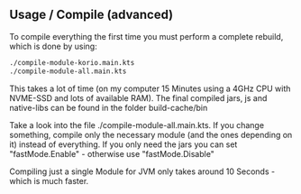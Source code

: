 ## Usage / Compile (advanced)

To compile everything the first time you must perform a complete rebuild, which is done by using:

```bash
./compile-module-korio.main.kts
./compile-module-all.main.kts
```

This takes a lot of time (on my computer 15 Minutes using a 4GHz CPU with NVME-SSD and lots of available RAM).
The final compiled jars, js and native-libs can be found in the folder build-cache/bin

Take a look into the file ./compile-module-all.main.kts.
If you change something, compile only the necessary module (and the ones depending on it) instead of everything.
If you only need the jars you can set "fastMode.Enable" - otherwise use "fastMode.Disable"

Compiling just a single Module for JVM only takes around 10 Seconds - which is much faster.
